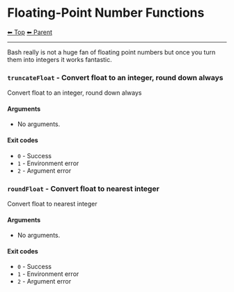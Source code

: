 # Floating-Point Number Functions

<!-- TEMPLATE header 2 -->
[⬅ Top](index.md) [⬅ Parent ](../index.md)
<hr />

Bash really is not a huge fan of floating point numbers but once you turn them into integers it works fantastic.

### `truncateFloat` - Convert float to an integer, round down always

Convert float to an integer, round down always

#### Arguments

- No arguments.

#### Exit codes

- `0` - Success
- `1` - Environment error
- `2` - Argument error
### `roundFloat` - Convert float to nearest integer

Convert float to nearest integer

#### Arguments

- No arguments.

#### Exit codes

- `0` - Success
- `1` - Environment error
- `2` - Argument error
